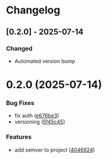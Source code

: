# Changelog

## [0.2.0] - 2025-07-14

### Changed
- Automated version bump
# 0.2.0 (2025-07-14)


### Bug Fixes

* fix auth ([e676be3](https://github.com/denisdotdev/careertrack/commit/e676be3b6b4b77c6479aa77afcdce509be185547))
* versioning ([5f45c45](https://github.com/denisdotdev/careertrack/commit/5f45c45893356cfb69a4530632489e0cd9a7f67e))


### Features

* add semver to project ([4046924](https://github.com/denisdotdev/careertrack/commit/4046924d19fea63bd81f2390c1e6ff5b44ef8912))



